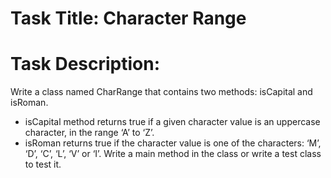 
# Task Title: Character Range

# Task Description: 

Write a class named CharRange that contains two methods: isCapital
and isRoman. 

- isCapital method returns true if a given character value is an uppercase character, in the range ‘A’ to ‘Z’.
- isRoman returns true if the character value is one of the characters: ‘M’, ‘D’, ‘C’, ‘L’, ‘V’ or ‘I’. Write a main method in the class or write a test class to test it.
